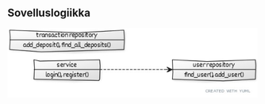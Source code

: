 ## Sovelluslogiikka

<img src="https://github.com/sonjamadetoja/ot_harjoitustyo/blob/master/dokumentaatio/kuvat/luokkakaavio.jpg">
